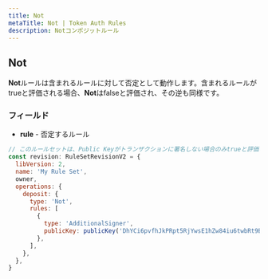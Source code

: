 ```yaml
---
title: Not
metaTitle: Not | Token Auth Rules
description: Notコンポジットルール
---
```


## Not
**Not**ルールは含まれるルールに対して否定として動作します。含まれるルールがtrueと評価される場合、**Not**はfalseと評価され、その逆も同様です。

### フィールド
* **rule** - 否定するルール

```js
// このルールセットは、Public Keyがトランザクションに署名しない場合のみtrueと評価されます。
const revision: RuleSetRevisionV2 = {
  libVersion: 2,
  name: 'My Rule Set',
  owner,
  operations: {
    deposit: {
      type: 'Not',
      rules: [
        {
          type: 'AdditionalSigner',
          publicKey: publicKey('DhYCi6pvfhJkPRpt5RjYwsE1hZw84iu6twbRt9B6dYLV'),
        },
      ],
    },
  },
}
```
